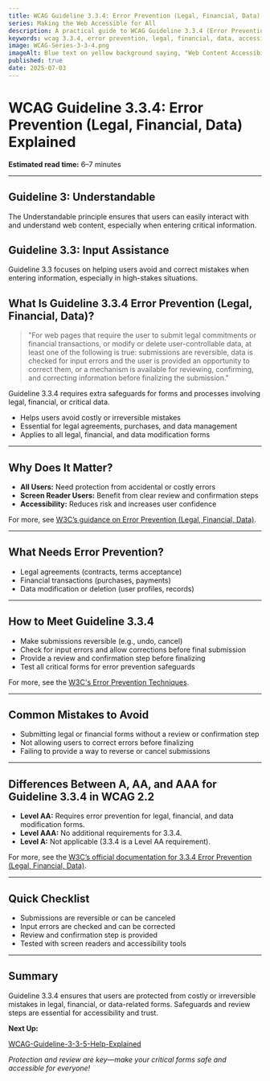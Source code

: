 ```yaml
---
title: WCAG Guideline 3.3.4: Error Prevention (Legal, Financial, Data) Explained
series: Making the Web Accessible for All
description: A practical guide to WCAG Guideline 3.3.4 (Error Prevention: Legal, Financial, Data)—what it means, why it matters, and how to help users avoid costly mistakes in critical transactions.
keywords: wcag 3.3.4, error prevention, legal, financial, data, accessibility, web standards, user experience
image: WCAG-Series-3-3-4.png
imageAlt: Blue text on yellow background saying, "Web Content Accessibiilty Guiedlines (WCAG) 3.3.4 Explained, Error Prevention (Legal, Financial, Data)"
published: true
date: 2025-07-03
---
```


# **WCAG Guideline 3.3.4: Error Prevention (Legal, Financial, Data) Explained**

**Estimated read time:** 6–7 minutes

---

## **Guideline 3: Understandable**

The Understandable principle ensures that users can easily interact with and understand web content, especially when entering critical information.

## **Guideline 3.3: Input Assistance**

Guideline 3.3 focuses on helping users avoid and correct mistakes when entering information, especially in high-stakes situations.

## **What Is Guideline 3.3.4 Error Prevention (Legal, Financial, Data)?**

<!-- [Illustration: User reviewing a summary before submitting a legal or financial form] -->

> "For web pages that require the user to submit legal commitments or financial transactions, or modify or delete user-controllable data, at least one of the following is true: submissions are reversible, data is checked for input errors and the user is provided an opportunity to correct them, or a mechanism is available for reviewing, confirming, and correcting information before finalizing the submission."

Guideline 3.3.4 requires extra safeguards for forms and processes involving legal, financial, or critical data.

- Helps users avoid costly or irreversible mistakes
- Essential for legal agreements, purchases, and data management
- Applies to all legal, financial, and data modification forms

---

## **Why Does It Matter?**

<!-- [Infographic: Warning icon, contract, and user with assistive tech] -->

- **All Users:** Need protection from accidental or costly errors
- **Screen Reader Users:** Benefit from clear review and confirmation steps
- **Accessibility:** Reduces risk and increases user confidence

For more, see [W3C’s guidance on Error Prevention (Legal, Financial, Data)](https://www.w3.org/WAI/WCAG22/Understanding/error-prevention-legal-financial-data.html).

---

## **What Needs Error Prevention?**

<!-- [Grid: Legal forms, financial transactions, data modification interfaces] -->

- Legal agreements (contracts, terms acceptance)
- Financial transactions (purchases, payments)
- Data modification or deletion (user profiles, records)

---

## **How to Meet Guideline 3.3.4**

<!-- [Side-by-side: Good example (review and confirm step) vs. Bad example (immediate submission with no review)] -->

- Make submissions reversible (e.g., undo, cancel)
- Check for input errors and allow corrections before final submission
- Provide a review and confirmation step before finalizing
- Test all critical forms for error prevention safeguards

For more, see the [W3C's Error Prevention Techniques](https://www.w3.org/WAI/WCAG22/Techniques/general/G98).

---

## **Common Mistakes to Avoid**

<!-- [Do/Don't graphic: Left side with review step, right side with immediate, irreversible submission] -->

- Submitting legal or financial forms without a review or confirmation step
- Not allowing users to correct errors before finalizing
- Failing to provide a way to reverse or cancel submissions

---

## **Differences Between A, AA, and AAA for Guideline 3.3.4 in WCAG 2.2**

<!-- [Infographic: Three columns labeled A, AA, AAA with example requirements for each] -->

- **Level AA:** Requires error prevention for legal, financial, and data modification forms.
- **Level AAA:** No additional requirements for 3.3.4.
- **Level A:** Not applicable (3.3.4 is a Level AA requirement).

For more, see the [W3C’s official documentation for 3.3.4 Error Prevention (Legal, Financial, Data)](https://www.w3.org/WAI/WCAG22/Understanding/error-prevention-legal-financial-data.html).

---

## **Quick Checklist**

<!-- [Checklist graphic: Icons for review, undo, and warning] -->

- Submissions are reversible or can be canceled
- Input errors are checked and can be corrected
- Review and confirmation step is provided
- Tested with screen readers and accessibility tools

---

## **Summary**

<!-- [Illustration: User reviewing and confirming a critical transaction] -->

Guideline 3.3.4 ensures that users are protected from costly or irreversible mistakes in legal, financial, or data-related forms. Safeguards and review steps are essential for accessibility and trust.

**Next Up:**

[WCAG-Guideline-3-3-5-Help-Explained](WCAG-Guideline-3-3-5-Help-Explained)

*Protection and review are key—make your critical forms safe and accessible for everyone!*
